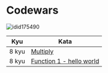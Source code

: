 # **Codewars**

![idid175490](https://www.codewars.com/users/id175490/badges/large)

| Kyu   | Kata                                                                                |
| ----- | ----------------------------------------------------------------------------------- |
| 8 kyu | [Multiply](https://github.com/id175490/codewars/blob/main/8%20kyu/Multiply.md) |
| 8 kyu | [Function 1 - hello world](https://github.com/id175490/codewars/blob/main/8%20kyu/Function%201%20-%20hello%20world.md) |
